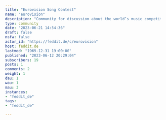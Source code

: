 ```yaml
---
title: "Eurovision Song Contest" 
name: "eurovision"
description: "Community for discussion about the world’s music competition uniting Europe"
type: community
date: "2023-06-21 14:54:36"
draft: false
nsfw: false
actor_id: "https://feddit.de/c/eurovision"
host: feddit.de
lastmod: "1969-12-31 19:00:00"
published: "2023-06-12 20:29:04"
subscribers: 19
posts: 1
comments: 2
weight: 1
dau: 1
wau: 1
mau: 3
instances:
- "feddit_de"
tags: 
- "feddit_de"

---
```

